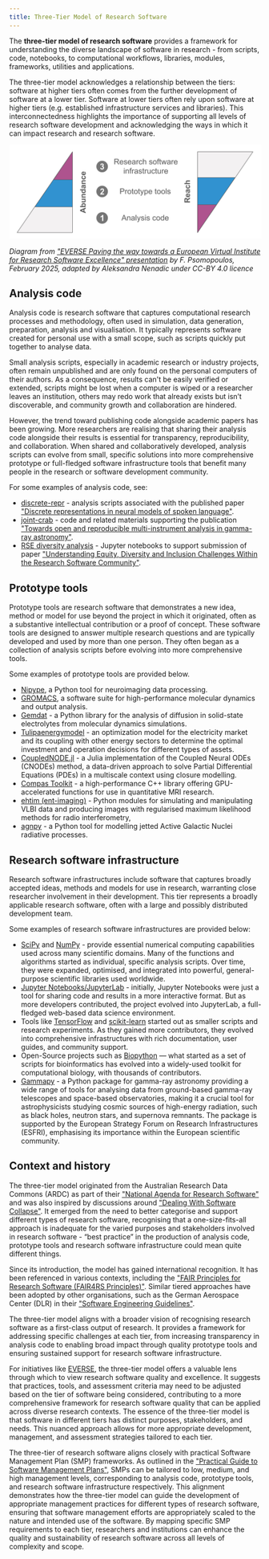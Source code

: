 ```yaml
---
title: Three-Tier Model of Research Software
---
```


The **three-tier model of research software** provides a framework for understanding the diverse landscape of software 
in research - from scripts, code, notebooks, to computational workflows, libraries, modules, frameworks, utilities and applications. 

The three-tier model acknowledges a relationship between the tiers: software at higher tiers often comes from the further development of software at a lower tier. Software at lower tiers often rely upon software at higher tiers (e.g. established infrastructure services and libraries). This interconnectedness highlights the importance of supporting all levels of research software development and acknowledging the ways in which it can impact research and research software.

![Three-tier model of research software](../../images/3-tier-model.svg)
<!--
<img src="/images/3-tier-model.svg" width="1200" alt-text="Three-tier model of research software" />
-->

*Diagram from ["EVERSE Paving the way towards a European Virtual Institute for Research Software Excellence" presentation](https://indico.cern.ch/event/1501988/contributions/6323204/attachments/3016679/5320601/EVERSE_Overview_Slides.pdf) by F. Psomopoulos, February 2025, adapted by Aleksandra Nenadic under CC-BY 4.0 licence*

## Analysis code

Analysis code is research software that captures computational research processes and methodology, often used in simulation, data generation, preparation, analysis and visualisation. 
It typically represents software created for personal use with a small scope, such as scripts quickly put together to analyse data.

Small analysis scripts, especially in academic research or industry projects, often remain unpublished and are only found on the personal computers of their authors.
As a consequence, results can't be easily verified or extended, scripts might be lost when a computer is wiped or a researcher leaves an institution, others may redo work that already exists but isn’t discoverable, and community growth and collaboration are hindered.

However, the trend toward publishing code alongside academic papers has been growing. 
More researchers are realising that sharing their analysis code alongside their results is essential for transparency, reproducibility, and collaboration.
When shared and collaboratively developed, analysis scripts can evolve from small, specific solutions into more comprehensive prototype or full-fledged software infrastructure tools that benefit many people in the research or software development community. 

For some examples of analysis code, see:

- [discrete-repr](https://github.com/bhigy/discrete-repr) - analysis scripts associated with the published paper ["Discrete representations in neural models of spoken language"](https://aclanthology.org/2021.blackboxnlp-1.11).
- [joint-crab](https://github.com/open-gamma-ray-astro/joint-crab) - code and related materials supporting the publication ["Towards open and reproducible multi-instrument analysis in gamma-ray astronomy"](https://www.aanda.org/articles/aa/full_html/2019/05/aa34938-18/aa34938-18.html).
- [RSE diversity analysis](https://zenodo.org/records/4662166) - Jupyter notebooks to support submission of paper ["Understanding Equity, Diversity and Inclusion Challenges Within the Research Software Community"](https://link.springer.com/chapter/10.1007/978-3-030-77980-1_30).

## Prototype tools

Prototype tools are research software that demonstrates a new idea, method or model for use beyond the project in which it originated, often as a substantive intellectual contribution or a proof of concept.
These software tools are designed to answer multiple research questions and are typically developed and used by more than one person.
They often began as a collection of analysis scripts before evolving into more comprehensive tools.

Some examples of prototype tools are provided below.

- [Nipype](https://nipype.readthedocs.io/en/latest/), a Python tool for neuroimaging data processing.
- [GROMACS](https://www.gromacs.org/), a software suite for high-performance molecular dynamics and output analysis.
- [Gemdat](https://gemdat.readthedocs.io/en/latest/) - a Python library for the analysis of diffusion in solid-state electrolytes from molecular dynamics simulations.
- [Tulipaenergymodel](https://research-software-directory.org/software/tulipaenergymodel) - an optimization model for the electricity market and its coupling with other energy sectors to determine the optimal investment and operation decisions for different types of assets.
- [CoupledNODE.jl](https://github.com/DEEPDIP-project/CoupledNODE.jl) - a Julia implementation of the Coupled Neural ODEs (CNODEs) method, a data-driven approach to solve Partial Differential Equations (PDEs) in a multiscale context using closure modelling.
- [Compas Toolkit](https://nlesc-compas.github.io/compas-toolkit/) - a high-performance C++ library offering GPU-accelerated functions for use in quantitative MRI research.
- [ehtim (ent-imaging)](https://github.com/achael/eht-imaging) - Python modules for simulating and manipulating VLBI data and producing images with regularised maximum likelihood methods for radio interferometry,
- [agnpy](https://github.com/cosimoNigro/agnpy) - a Python tool for modelling jetted Active Galactic Nuclei radiative processes.

## Research software infrastructure

Research software infrastructures include software that captures broadly accepted ideas, methods and models for use in research, warranting close researcher involvement in their development.
This tier represents a broadly applicable research software, often with a large and possibly distributed development team.

Some examples of research software infrastructures are provided below:

- [SciPy](https://scipy.org/) and [NumPy](https://numpy.org/) - provide essential numerical computing capabilities used across many scientific domains. Many of the functions and algorithms started as individual, specific analysis scripts. Over time, they were expanded, optimised, and integrated into powerful, general-purpose scientific libraries used worldwide.
- [Jupyter Notebooks/JupyterLab](https://jupyter.org/) - initially, Jupyter Notebooks were just a tool for sharing code and results in a more interactive format. But as more developers contributed, the project evolved into JupyterLab, a full-fledged web-based data science environment.
- Tools like [TensorFlow](https://www.tensorflow.org/) and [scikit-learn](https://scikit-learn.org/stable/) started out as smaller scripts and research experiments. As they gained more contributors, they evolved into comprehensive infrastructures with rich documentation, user guides, and community support.
- Open-Source projects such as [Biopython](https://biopython.org/) — what started as a set of scripts for bioinformatics has evolved into a widely-used toolkit for computational biology, with thousands of contributors.
- [Gammapy](https://github.com/gammapy/gammapy) - a Python package for gamma-ray astronomy providing a wide range of tools for analysing data from ground-based gamma-ray telescopes and space-based observatories, making it a crucial tool for astrophysicists studying cosmic sources of high-energy radiation, such as black holes, neutron stars, and supernova remnants.
The package is supported by the European Strategy Forum on Research Infrastructures (ESFRI), emphasising its importance within the European scientific community.

## Context and history

The three-tier model originated from the Australian Research Data Commons (ARDC) as part of their ["National Agenda for Research Software"](https://doi.org/10.5281/zenodo.6378082) 
and was also inspired by discussions around ["Dealing With Software Collapse"](https://ieeexplore.ieee.org/document/8701540). 
It emerged from the need to better categorise and support different types of research software, recognising that a 
one-size-fits-all approach is inadequate for the varied purposes and stakeholders involved in research software - “best practice” in the production of
analysis code, prototype tools and research software infrastructure could mean quite different things.

Since its introduction, the model has gained international recognition. 
It has been referenced in various contexts, including the ["FAIR Principles for Research Software (FAIR4RS Principles)"](https://doi.org/10.1038/s41597-022-01710-x). 
Similar tiered approaches have been adopted by other organisations, such as the German Aerospace Center (DLR) in their ["Software Engineering Guidelines"](https://doi.org/10.5281/zenodo.1344612).

The three-tier model aligns with a broader vision of recognising research software as a first-class output of research. 
It provides a framework for addressing specific challenges at each tier, from increasing transparency in analysis code 
to enabling broad impact through quality prototype tools and ensuring sustained support for research software infrastructure.

For initiatives like [EVERSE](https://everse.software/), the three-tier model offers a valuable lens through which to view research software quality 
and excellence. It suggests that practices, tools, and assessment criteria may need to be adjusted based on the tier of 
software being considered, contributing to a more comprehensive framework for research software quality that can be applied across diverse research contexts.
The essence of the three-tier model is that software in different tiers has distinct purposes, stakeholders, and needs.
This nuanced approach allows for more appropriate development, management, and assessment strategies tailored to each tier.

The three-tier of research software aligns closely with practical Software Management Plan (SMP) frameworks. 
As outlined in the ["Practical Guide to Software Management Plans"](https://doi.org/10.5281/zenodo.7248877), SMPs can be tailored to low, medium, and high 
management levels, corresponding to analysis code, prototype tools, and research software infrastructure respectively. 
This alignment demonstrates how the three-tier model can guide the development of appropriate management practices for 
different types of research software, ensuring that software management efforts are appropriately scaled to the nature 
and intended use of the software. By mapping specific SMP requirements to each tier, researchers and institutions can 
enhance the quality and sustainability of research software across all levels of complexity and scope.
